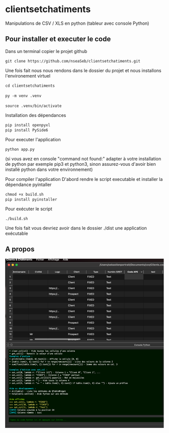 # clientsetchatiments

Manipulations de CSV / XLS en python (tableur avec console Python)

## Pour installer et executer le code

Dans un terminal copier le projet github

```
git clone https://github.com/nseaSeb/clientsetchatiments.git

```

Une fois fait nous nous rendons dans le dossier du projet et nous installons l'environement virtuel

```
cd clientsetchatiments

py -m venv .venv

source .venv/bin/activate
```

Installation des dépendances

```
pip install openpyxl
pip install PySide6

```

Pour executer l'application

```
python app.py
```

(si vous avez en console "command not found:" adapter à votre installation de python par exemple pip3 et python3, sinon assurez-vous d'avoir
bien installé python dans votre environnement)

Pour compiler l'application D'abord rendre le script executable et installer la dépendance pyintaller

```
chmod +x build.sh
pip install pyinstaller
```

Pour exécuter le script

```
./build.sh
```

Une fois fait vous devriez avoir dans le dossier ./dist une application exécutable

## A propos

![alt text](./resources/cc_image01.png 'Logo Title Text 1')
